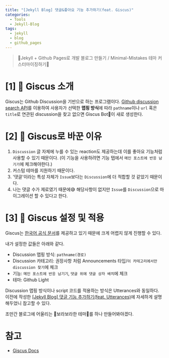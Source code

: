 ```yaml
---
title: "[Jekyll Blog] 댓글&좋아요 기능 추가하기(feat. Giscus)"
categories:
  - Tools
  - Jekyll-Blog
tags:
  - jekyll
  - blog
  - github_pages
---
```


> 💎Jekyll + Github Pages로 개발 블로그 만들기 / Minimal-Mistakes 테마 커스터마이징하기💎

# [1] 💎 Giscus 소개
Giscus는 Github Discussion을 기반으로 하는 프로그램이다. [Github discussion search API](https://docs.github.com/en/graphql/guides/using-the-graphql-api-for-discussions#search)를 이용하여 사용자가 선택한 **맵핑 방식**에 따라 `pathname`이나 `url` 혹은 `title`로 연관된 discussion을 찾고 없으면 Giscus Bot🤖이 새로 생성한다.


# [2] 💎 Giscus로 바꾼 이유
1. `Discussion` 글 자체에 누를 수 있는 reaction도 제공하는데 이를 좋아요 기능처럼 사용할 수 있기 때문이다. (이 기능을 사용하려면 기능 탭에서 `메인 포스트에 반응 남기기`에 체크해야한다.)
2. 커스텀 테마를 지원하기 때문이다.
2. '댓글'이라는 특성 자체가 `Issue`보다는 `Discussion`에 더 적합할 것 같았기 때문이다.
3. 나는 댓글 수가 제로였기 때문에😅 해당사항이 없지만 `Issue`를 `Discussion`으로 마이그레이션 할 수 있다고 한다.

# [3] 💎 Giscus 설정 및 적용
Giscus는 [한국어 공식 문서](https://giscus.app/ko)를 제공하고 있기 때문에 크게 어렵지 않게 진행할 수 있다.

내가 설정한 값들은 아래와 같다.
- Discussion 맵핑 방식: `pathname(경로)`
- Discussion 카테고리: 권장사항 처럼 Announcements 타입/`이 카테고리에서만 discussion 찾기`에 체크
- 기능: `메인 포스트에 반응 남기기`, `댓글 위에 댓글 상자 배치`에 체크
- 테마: Github Light

Discussion 맵핑 방식이나 script 코드를 적용하는 방식은 Utterances와 동일하다. 이전에 작성한 [[Jekyll Blog] 댓글 기능 추가하기(feat. Utterances)](https://dev-ujin.github.io/jekyll-blog/add-comments-with-utterances)에 자세하게 설명해두었니 참고할 수 있다.

조만간 블로그에 어울리는 💜보라보라한 테마💜를 하나 만들어봐야겠다.

# 참고
- [Giscus Docs](https://giscus.app/)